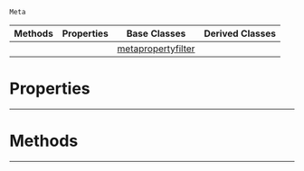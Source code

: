  `Meta`

|Methods|Properties|Base Classes|Derived Classes|
|---|---|---|---|
| | |[metapropertyfilter](https://github.com/PlasmaEngine/PlasmaDocs/tree/master/docs/C%2B%2B/code_reference/class_reference/metapropertyfilter.markdown)| |


 #  Properties


---  
 #  Methods


---  
 

 
